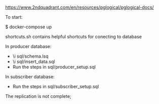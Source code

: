 https://www.2ndquadrant.com/en/resources/pglogical/pglogical-docs/

To start:

$ docker-compose up

shortcuts.sh contains helpful shortcuts for conecting to database

In producer database:
  - \i sql/schema.lsq
  - \i sql/insert_data.sql
  - Run the steps in sql/producer_setup.sql

In subscriber database:
  - Run the steps in sql/subscriber_setup.sql

The replication is not complete;
